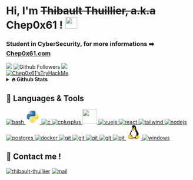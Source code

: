 <h1 align="left"> Hi, I'm <s>Thibault Thuillier, a.k.a</s> Chep0x61 ! <img src="https://c.tenor.com/Wx9IEmZZXSoAAAAi/hi.gif" width="32" height="32"/> </h1>
<h3 align="left"> Student in CyberSecurity, for more informations ➡️ <a href="https://chep0x61.com" target="_blank" rel="noreferrer">Chep0x61.com</a></h3>

<div align='left'>
          <img src="https://img.shields.io/badge/🌐%20%20Country-France%20🇫🇷-007acc" />
          <img alt="Github Followers" src="https://img.shields.io/github/followers/Chep0x61?color=007acc&logo=github&style=flat&label=Followers" />
          <img src="https://komarev.com/ghpvc/?username=Chep0x61-username&color=007acc" />
</div>

<div align="left">
          <a href="https://tryhackme.com/p/Chep0x61" target="_blank" rel="noreferrer"> <img src="https://tryhackme-badges.s3.amazonaws.com/Chep0x61.png" alt="Chep0x61'sTryHackMe"/> </a>
</div>

<details>	
  <summary><b>🔥 Github Stats</b></summary>
<img alt="Github Followers" src="https://streak-stats.demolab.com?user=Chep0x61&theme=react&hide_border=true&date_format=j%20M%5B%20Y%5D">
</details>


##  🔧  Languages & Tools

<a href="https://www.gnu.org/software/bash" target="_blank" rel="noreferrer"> <img src="https://bashlogo.com/img/symbol/png/full_colored_dark.png" alt="bash" width="36" height="40"/> </a>
<a href="https://www.python.org" target="_blank" rel="noreferrer"> <img src="https://raw.githubusercontent.com/devicons/devicon/master/icons/python/python-original.svg" alt="python" width="40" height="40"/> </a>
<a href="https://www.cprogramming.com/" target="_blank" rel="noreferrer"> <img src="https://icon.icepanel.io/Technology/svg/C.svg" alt="c" width="40" height="40"/> </a>
<a href="https://www.w3schools.com/cpp/" target="_blank" rel="noreferrer"> <img src="https://icon.icepanel.io/Technology/svg/C%2B%2B-%28CPlusPlus%29.svg" alt="cplusplus" width="40" height="40"/> </a>
<a href="https://www.typescriptlang.org/" target="_blank" rel="noreferrer"> <img src="https://cdn.jsdelivr.net/gh/devicons/devicon/icons/typescript/typescript-original.svg" width="40" height="40"/> </a>
<a href="https://vuejs.org/" target="_blank" rel="noreferrer"> <img src="https://icon.icepanel.io/Technology/svg/Vue.js.svg" alt="vuejs" width="40" height="40"/> </a> 
<a href="https://reactjs.org/" target="_blank" rel="noreferrer"> <img src="https://icon.icepanel.io/Technology/svg/React.svg" alt="react" width="40" height="40"/> </a>
<a href="https://tailwindcss.com/" target="_blank" rel="noreferrer"> <img src="https://icon.icepanel.io/Technology/svg/Tailwind-CSS.svg" alt="tailwind" width="40" height="40"/> </a> 
<a href="https://nodejs.org" target="_blank" rel="noreferrer"> <img src="https://icon.icepanel.io/Technology/svg/Node.js.svg" alt="nodejs" width="40" height="40"/> </a> 
<a href="https://www.postgresql.org/" target="_blank" rel="noreferrer"> <img src="https://icon.icepanel.io/Technology/svg/PostgresSQL.svg" alt="postgres" width="40" height="40"/> </a>
<a href="https://www.docker.com/" target="_blank" rel="noreferrer"> <img src="https://upload.wikimedia.org/wikipedia/commons/e/ea/Docker_%28container_engine%29_logo_%28cropped%29.png" alt="docker" width="60" height="40"/> </a> 
<a href="https://kubernetes.io/" target="_blank" rel="noreferrer"> <img src="https://icon.icepanel.io/Technology/svg/Kubernetes.svg" alt="git" width="40" height="40"/> </a>
<a href="https://www.jenkins.io/" target="_blank" rel="noreferrer"> <img src="https://icon.icepanel.io/Technology/svg/Jenkins.svg" alt="git" width="40" height="40"/> </a>
<a href="https://git-scm.com/" target="_blank" rel="noreferrer"> <img src="https://www.vectorlogo.zone/logos/git-scm/git-scm-icon.svg" alt="git" width="40" height="40"/> </a>
<a href="https://aws.amazon.com/" target="_blank" rel="noreferrer"> <img src="https://icon.icepanel.io/Technology/png-shadow-512/AWS.png" alt="git" width="40" height="40"/> </a>
<a href="https://cloud.google.com/" target="_blank" rel="noreferrer"> <img src="https://icon.icepanel.io/Technology/svg/Google-Cloud.svg" alt="git" width="40" height="40"/> </a>
<a href="https://www.linux.org/" target="_blank" rel="noreferrer"> <img src="https://raw.githubusercontent.com/devicons/devicon/master/icons/linux/linux-original.svg" alt="linux" width="40" height="40"/> </a> 
<a href="https://www.microsoft.com" target="_blank" rel="noreferrer"> <img src="https://cdn.jsdelivr.net/gh/devicons/devicon/icons/windows8/windows8-original.svg" alt="windows" width="40" height="40"/> </a>
          
## 💼 Contact me !
<a href="https://linkedin.com/in/thibault-thuillier" target="blank"><img align="center" src="https://icon.icepanel.io/Technology/svg/LinkedIn.svg" alt="thibault-thuillier" height="42" width="42" /></a>
<a href="mailto:thibault.thuillier@epitech.eu" target="blank"><img align="center" src="https://em-content.zobj.net/source/microsoft/379/e-mail_1f4e7.png" alt="mail" height="55" width="55"/></a>


